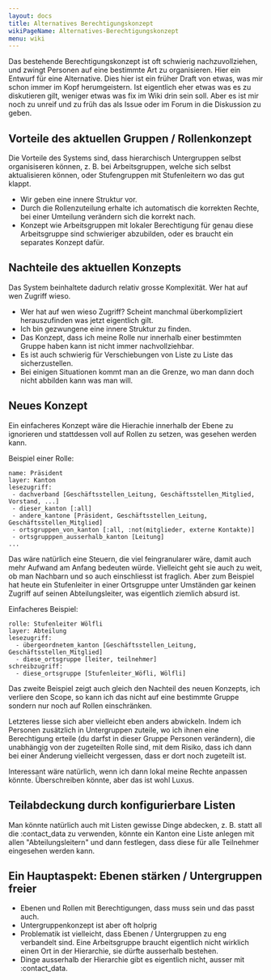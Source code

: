 ```yaml
---
layout: docs
title: Alternatives Berechtigungskonzept
wikiPageName: Alternatives-Berechtigungskonzept
menu: wiki
---
```


Das bestehende Berechtigungskonzept ist oft schwierig nachzuvollziehen, und zwingt Personen auf eine bestimmte Art zu organisieren. Hier ein Entwurf für eine Alternative. Dies hier ist ein früher Draft von etwas, was mir schon immer im Kopf herumgeistern. Ist eigentlich eher etwas was es zu diskutieren gilt, weniger etwas was fix im Wiki drin sein soll. Aber es ist mir noch zu unreif und zu früh das als Issue oder im Forum in die Diskussion zu geben.

## Vorteile des aktuellen Gruppen / Rollenkonzept

Die Vorteile des Systems sind, dass hierarchisch Untergruppen selbst organisiseren können, z. B. bei Arbeitsgruppen, welche sich selbst aktualisieren können, oder Stufengruppen mit Stufenleitern wo das gut klappt.

* Wir geben eine innere Struktur vor.
* Durch die Rollenzuteilung erhalte ich automatisch die korrekten Rechte, bei einer Umteilung verändern sich die korrekt nach.
* Konzept wie Arbeitsgruppen mit lokaler Berechtigung für genau diese Arbeitsgruppe sind schwieriger abzubilden, oder es braucht ein separates Konzept dafür.

## Nachteile des aktuellen Konzepts

Das System beinhaltete dadurch relativ grosse Komplexität. Wer hat auf wen Zugriff wieso. 

* Wer hat auf wen wieso Zugriff? Scheint manchmal überkompliziert herauszufinden was jetzt eigentlich gilt.
* Ich bin gezwungene eine innere Struktur zu finden.
* Das Konzept, dass ich meine Rolle nur innerhalb einer bestimmten Gruppe haben kann ist nicht immer nachvollziehbar.
* Es ist auch schwierig für Verschiebungen von Liste zu Liste das sicherzustellen.
* Bei einigen Situationen kommt man an die Grenze, wo man dann doch nicht abbilden kann was man will.

## Neues Konzept

Ein einfacheres Konzept wäre die Hierachie innerhalb der Ebene zu ignorieren und stattdessen voll auf Rollen zu setzen, was gesehen werden kann.

Beispiel einer Rolle:

````
name: Präsident
layer: Kanton
lesezugriff:
 - dachverband [Geschäftsstellen_Leitung, Geschäftsstellen_Mitglied, Vorstand, ...]
 - dieser_kanton [:all]
 - andere_kantone [Präsident, Geschäftsstellen_Leitung, Geschäftsstellen_Mitglied]
 - ortsgruppen_von_kanton [:all, :not(mitglieder, externe Kontakte)]
 - ortsgrupppen_ausserhalb_kanton [Leitung]
...

````

Das wäre natürlich eine Steuern, die viel feingranularer wäre, damit auch mehr Aufwand am Anfang bedeuten würde. Vielleicht geht sie auch zu weit, ob man Nachbarn und so auch einschliesst ist fraglich. Aber zum Beispiel hat heute ein Stufenleiter in einer Ortsgruppe unter Umständen gar keinen Zugriff auf seinen Abteilungsleiter, was eigentlich ziemlich absurd ist.

Einfacheres Beispiel:

````
rolle: Stufenleiter Wölfli
layer: Abteilung
lesezugriff:
  - übergeordnetem_kanton [Geschäftsstellen_Leitung, Geschäftsstellen_Mitglied]
  - diese_ortsgruppe [leiter, teilnehmer]
schreibzugriff:
  - diese_ortsgruppe [Stufenleiter_Wöfli, Wölfli]
````

Das zweite Beispiel zeigt auch gleich den Nachteil des neuen Konzepts, ich verliere den Scope, so kann ich das nicht auf eine bestimmte Gruppe sondern nur noch auf Rollen einschränken.

Letzteres liesse sich aber vielleicht eben anders abwickeln. Indem ich Personen zusätzlich in Untergruppen zuteile, wo ich ihnen eine Berechtigung erteile (du darfst in dieser Gruppe Personen verändern), die unabhängig von der zugeteilten Rolle sind, mit dem Risiko, dass ich dann bei einer Änderung vielleicht vergessen, dass er dort noch zugeteilt ist.

Interessant wäre natürlich, wenn ich dann lokal meine Rechte anpassen könnte. Überschreiben könnte, aber das ist wohl Luxus.

## Teilabdeckung durch konfigurierbare Listen

Man könnte natürlich auch mit Listen gewisse Dinge abdecken, z. B. statt all die :contact_data zu verwenden, könnte ein Kanton eine Liste anlegen mit allen "Abteilungsleitern" und dann festlegen, dass diese für alle Teilnehmer eingesehen werden kann.

## Ein Hauptaspekt: Ebenen stärken / Untergruppen freier

* Ebenen und Rollen mit Berechtigungen, dass muss sein und das passt auch.
* Untergruppenkonzept ist aber oft holprig
* Problematik ist vielleicht, dass Ebenen / Untergruppen zu eng verbandelt sind. Eine Arbeitsgruppe braucht eigentlich nicht wirklich einen Ort in der Hierarchie, sie dürfte ausserhalb bestehen.
* Dinge ausserhalb der Hierarchie gibt es eigentlich nicht, ausser mit :contact_data.
